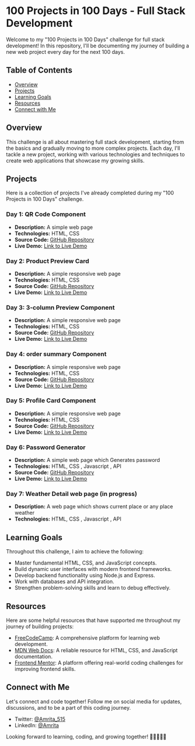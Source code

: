 # 100 Projects in 100 Days - Full Stack Development

Welcome to my "100 Projects in 100 Days" challenge for full stack development! In this repository, I'll be documenting my journey of building a new web project every day for the next 100 days.

## Table of Contents

- [Overview](#overview)
- [Projects](#projects)
- [Learning Goals](#learning-goals)
- [Resources](#resources)
- [Connect with Me](#connect-with-me)

## Overview
This challenge is all about mastering full stack development, starting from the basics and gradually moving to more complex projects. Each day, I'll tackle a new project, working with various technologies and techniques to create web applications that showcase my growing skills.

## Projects
Here is a collection of projects I've already completed during my "100 Projects in 100 Days" challenge.

### Day 1: QR Code Component
- **Description:** A simple web page 
- **Technologies:** HTML, CSS
- **Source Code:** [GitHub Repository](https://github.com/amrita150/100-Projects-In-100-Days/tree/main/Day%201/)
- **Live Demo:** [Link to Live Demo](https://100-projects-in-100-days-mpyz.vercel.app/)

### Day 2: Product Preview Card
- **Description:** A simple responsive web page 
- **Technologies:** HTML, CSS
- **Source Code:** [GitHub Repository](https://github.com/amrita150/100-Projects-In-100-Days/tree/main/Day%202)
- **Live Demo:** [Link to Live Demo](https://100-projects-in-100-days-kabp.vercel.app/)

### Day 3: 3-column Preview Component
- **Description:** A simple responsive web page 
- **Technologies:** HTML, CSS
- **Source Code:** [GitHub Repository](https://github.com/amrita150/100-Projects-In-100-Days/tree/main/Day%203)
- **Live Demo:** [Link to Live Demo](https://100-projects-in-100-days.vercel.app/)

### Day 4: order summary Component
- **Description:** A simple responsive web page 
- **Technologies:** HTML, CSS
- **Source Code:** [GitHub Repository](https://github.com/amrita150/100-Projects-In-100-Days/tree/main/Day%204)
- **Live Demo:** [Link to Live Demo](https://order-summary-smoky.vercel.app/)

### Day 5: Profile Card Component
- **Description:** A simple responsive web page 
- **Technologies:** HTML, CSS
- **Source Code:** [GitHub Repository](https://github.com/amrita150/100-Projects-In-100-Days/tree/main/Day%205)
- **Live Demo:** [Link to Live Demo]([https://order-summary-smoky.vercel.app/](https://profile-card-component-psi-five.vercel.app/))

### Day 6: Password Generator
- **Description:** A simple web page which Generates password 
- **Technologies:** HTML, CSS , Javascript , API
- **Source Code:** [GitHub Repository](https://github.com/amrita150/100-Projects-In-100-Days/tree/main/Day%206)
- **Live Demo:** [Link to Live Demo](https://password-generator-theta-ruby.vercel.app/)

### Day 7: Weather Detail web page (in progress)
- **Description:** A web page which shows current place or any place weather
- **Technologies:** HTML, CSS , Javascript , API 


## Learning Goals

Throughout this challenge, I aim to achieve the following:

- Master fundamental HTML, CSS, and JavaScript concepts.
- Build dynamic user interfaces with modern frontend frameworks.
- Develop backend functionality using Node.js and Express.
- Work with databases and API integration.
- Strengthen problem-solving skills and learn to debug effectively.

## Resources

Here are some helpful resources that have supported me throughout my journey of building projects:

- [FreeCodeCamp](https://www.freecodecamp.org/): A comprehensive platform for learning web development.
- [MDN Web Docs](https://developer.mozilla.org/): A reliable resource for HTML, CSS, and JavaScript documentation.
- [Frontend Mentor](https://www.frontendmentor.io/): A platform offering real-world coding challenges for improving frontend skills.
  
## Connect with Me

Let's connect and code together! Follow me on social media for updates, discussions, and to be a part of this coding journey.

- Twitter: [@Amrita_515](https://twitter.com/Amrita_515)
- LinkedIn: [@Amrita](https://www.linkedin.com/in/amrita-kataria-614031200/)

Looking forward to learning, coding, and growing together! 🚀👩‍💻👨‍💻
